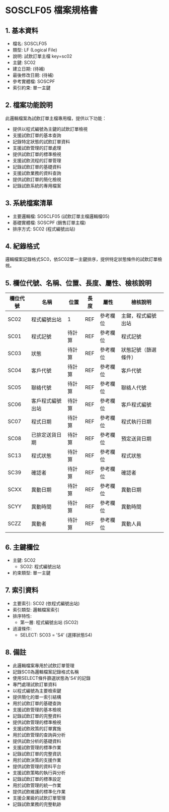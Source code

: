 # SOSCLF05 檔案規格書

## 1. 基本資料
- 檔名: SOSCLF05
- 類型: LF (Logical File)
- 說明: 試飲訂單主檔 key=sc02
- 主鍵: SC02
- 建立日期: (待補)
- 最後修改日期: (待補)
- 參考實體檔: SOSCPF
- 索引約束: 單一主鍵

## 2. 檔案功能說明
此邏輯檔案為試飲訂單主檔專用檔，提供以下功能：
- 提供以程式編號為主鍵的試飲訂單檢視
- 支援試飲訂單的基本查詢
- 記錄特定狀態的試飲訂單資料
- 支援試飲管理的訂單處理
- 提供試飲訂單的標準檢視
- 支援試飲流程的訂單管理
- 記錄試飲訂單的基礎資料
- 支援試飲業務的資料查詢
- 提供試飲訂單的簡化檢視
- 記錄試飲系統的專用檔案

## 3. 系統檔案清單
- 主要邏輯檔: SOSCLF05 (試飲訂單主檔邏輯檔05)
- 基礎實體檔: SOSCPF (銷售訂單主檔)
- 排序方式: SC02 (程式編號出站)

## 4. 紀錄格式
邏輯檔案記錄格式SC0，依SC02單一主鍵排序，提供特定狀態條件的試飲訂單檢視。

## 5. 欄位代號、名稱、位置、長度、屬性、檢核說明
| 欄位代號 | 名稱 | 位置 | 長度 | 屬性 | 檢核說明 |
|----------|------|------|------|------|----------|
| SC02 | 程式編號出站 | 1 | REF | 參考欄位 | 主鍵，程式編號出站 |
| SC01 | 程式記號 | 待計算 | REF | 參考欄位 | 程式記號 |
| SC03 | 狀態 | 待計算 | REF | 參考欄位 | 狀態記號（篩選條件） |
| SC04 | 客戶代號 | 待計算 | REF | 參考欄位 | 客戶代號 |
| SC05 | 聯絡代號 | 待計算 | REF | 參考欄位 | 聯絡人代號 |
| SC06 | 客戶程式編號出站 | 待計算 | REF | 參考欄位 | 客戶程式編號 |
| SC07 | 程式日期 | 待計算 | REF | 參考欄位 | 程式執行日期 |
| SC08 | 已排定送貨日期 | 待計算 | REF | 參考欄位 | 預定送貨日期 |
| SC13 | 程式狀態 | 待計算 | REF | 參考欄位 | 程式狀態 |
| SC39 | 確認者 | 待計算 | REF | 參考欄位 | 確認者 |
| SCXX | 異動日期 | 待計算 | REF | 參考欄位 | 異動日期 |
| SCYY | 異動時間 | 待計算 | REF | 參考欄位 | 異動時間 |
| SCZZ | 異動者 | 待計算 | REF | 參考欄位 | 異動人員 |

## 6. 主鍵欄位
- 主鍵: SC02
  - SC02: 程式編號出站
- 約束類型: 單一主鍵

## 7. 索引資料
- 主要索引: SC02 (依程式編號出站)
- 索引類型: 邏輯檔案索引
- 排序特性: 
  - 第一層: 程式編號出站 (SC02)
- 過濾條件:
  - SELECT: SC03 = 'S4' (選擇狀態S4)

## 8. 備註
- 此邏輯檔案專用於試飲訂單管理
- 記錄SC0為邏輯檔案記錄格式名稱
- 使用SELECT條件篩選狀態為'S4'的記錄
- 專門處理試飲訂單資料
- 以程式編號為主要檢索鍵
- 提供簡化的單一索引結構
- 用於試飲訂單的基礎查詢
- 支援試飲管理的基本檢視
- 記錄試飲訂單的完整資料
- 提供試飲管理的標準檢視
- 支援試飲政策的訂單實施
- 用於試飲管理的查詢與分析
- 提供試飲分析的基礎資料
- 支援試飲管理的標準作業
- 記錄試飲訂單的完整資訊
- 用於試飲決策的支援作業
- 提供試飲管理的資料平台
- 支援試飲策略的執行與分析
- 記錄試飲訂單的標準設定
- 用於試飲管理的統一作業
- 提供試飲維護的標準化作業
- 支援企業級的試飲訂單管理
- 記錄試飲業務的完整軌跡 